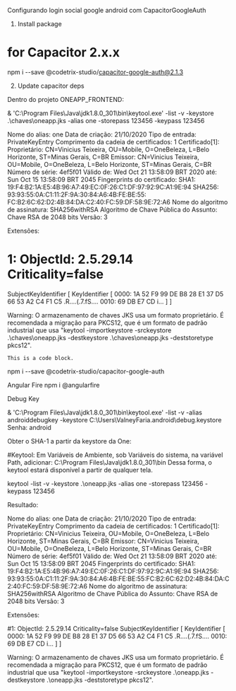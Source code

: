 Configurando login social google android com CapacitorGoogleAuth

1. Install package

# for Capacitor 2.x.x

npm i --save @codetrix-studio/capacitor-google-auth@2.1.3

2. Update capacitor deps

Dentro do projeto ONEAPP_FRONTEND:

& 'C:\Program Files\Java\jdk1.8.0_301\bin\keytool.exe' -list -v -keystore .\chaves\oneapp.jks -alias one -storepass 123456 -keypass 123456

Nome do alias: one Data de criação: 21/10/2020 Tipo de entrada: PrivateKeyEntry Comprimento da cadeia de certificados: 1
Certificado[1]:
Proprietário: CN=Vinicius Teixeira, OU=Mobile, O=OneBeleza, L=Belo Horizonte, ST=Minas Gerais, C=BR Emissor: CN=Vinicius
Teixeira, OU=Mobile, O=OneBeleza, L=Belo Horizonte, ST=Minas Gerais, C=BR Número de série: 4ef5f01 Válido de: Wed Oct 21
13:58:09 BRT 2020 até: Sun Oct 15 13:58:09 BRT 2045 Fingerprints do certificado:
SHA1: 19:F4:B2:1A:E5:4B:96:A7:49:EC:0F:26:C1:DF:97:92:9C:A1:9E:94 SHA256: 93:93:55:0A:C1:11:2F:9A:30:84:A6:4B:FE:BE:55:
FC:B2:6C:62:D2:4B:84:DA:C2:40:FC:59:DF:58:9E:72:A6 Nome do algoritmo de assinatura: SHA256withRSA Algoritmo de Chave
Pública do Assunto: Chave RSA de 2048 bits Versão: 3

Extensões:

# 1: ObjectId: 2.5.29.14 Criticality=false

SubjectKeyIdentifier [
KeyIdentifier [
0000: 1A 52 F9 99 DE B8 28 E1   37 D5 66 53 A2 C4 F1 C5 .R....(.7.fS.... 0010: 69 DB E7 CD                                        i...
]
]

Warning:
O armazenamento de chaves JKS usa um formato proprietário. É recomendada a migração para PKCS12, que é um formato de
padrão industrial que usa "keytool -importkeystore -srckeystore .\chaves\oneapp.jks -destkeystore .\chaves\oneapp.jks
-deststoretype pkcs12".



<pre><code>This is a code block.
</code></pre>


npm i --save @codetrix-studio/capacitor-google-auth

Angular Fire
npm i @angularfire






Debug Key

& 'C:\Program Files\Java\jdk1.8.0_301\bin\keytool.exe' -list -v -alias androiddebugkey -keystore C:\Users\ValneyFaria\.android\debug.keystore
Senha: android


Obter o SHA-1 a partir da keystore da One:

#Keytool: 
Em Variáveis de Ambiente, sob Variáveis do sistema, na variável Path, adicionar: C:\Program Files\Java\jdk1.8.0_301\bin
Dessa forma, o keytool estará disponível a partir de qualquer tela.

keytool -list -v -keystore .\oneapp.jks -alias one -storepass 123456 -keypass 123456

Resultado: 

Nome do alias: one
Data de criação: 21/10/2020
Tipo de entrada: PrivateKeyEntry
Comprimento da cadeia de certificados: 1
Certificado[1]:
Proprietário: CN=Vinicius Teixeira, OU=Mobile, O=OneBeleza, L=Belo Horizonte, ST=Minas Gerais, C=BR
Emissor: CN=Vinicius Teixeira, OU=Mobile, O=OneBeleza, L=Belo Horizonte, ST=Minas Gerais, C=BR
Número de série: 4ef5f01
Válido de: Wed Oct 21 13:58:09 BRT 2020 até: Sun Oct 15 13:58:09 BRT 2045
Fingerprints do certificado:
         SHA1: 19:F4:B2:1A:E5:4B:96:A7:49:EC:0F:26:C1:DF:97:92:9C:A1:9E:94
         SHA256: 93:93:55:0A:C1:11:2F:9A:30:84:A6:4B:FE:BE:55:FC:B2:6C:62:D2:4B:84:DA:C2:40:FC:59:DF:58:9E:72:A6
Nome do algoritmo de assinatura: SHA256withRSA
Algoritmo de Chave Pública do Assunto: Chave RSA de 2048 bits
Versão: 3

Extensões:

#1: ObjectId: 2.5.29.14 Criticality=false
SubjectKeyIdentifier [
KeyIdentifier [
0000: 1A 52 F9 99 DE B8 28 E1   37 D5 66 53 A2 C4 F1 C5  .R....(.7.fS....
0010: 69 DB E7 CD                                        i...
]
]


Warning:
O armazenamento de chaves JKS usa um formato proprietário. É recomendada a migração para PKCS12, que é um formato de padrão industrial que usa "keytool -importkeystore -srckeystore .\oneapp.jks -destkeystore .\oneapp.jks -deststoretype pkcs12".